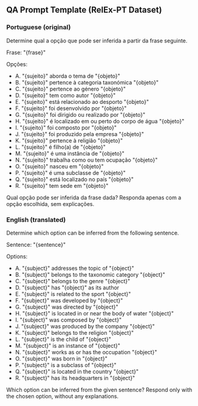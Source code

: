 ## QA Prompt Template (RelEx-PT Dataset)

### Portuguese (original)

Determine qual a opção que pode ser inferida a partir da frase seguinte.

Frase:
"{frase}"

Opções:

- A. "{sujeito}" aborda o tema de "{objeto}"
- B. "{sujeito}" pertence à categoria taxonómica "{objeto}"
- C. "{sujeito}" pertence ao género "{objeto}"
- D. "{sujeito}" tem como autor "{objeto}"
- E. "{sujeito}" está relacionado ao desporto "{objeto}"
- F. "{sujeito}" foi desenvolvido por "{objeto}"
- G. "{sujeito}" foi dirigido ou realizado por "{objeto}"
- H. "{sujeito}" é localizado em ou perto do corpo de água "{objeto}"
- I. "{sujeito}" foi composto por "{objeto}"
- J. "{sujeito}" foi produzido pela empresa "{objeto}"
- K. "{sujeito}" pertence à religião "{objeto}"
- L. "{sujeito}" é filho(a) de "{objeto}"
- M. "{sujeito}" é uma instância de "{objeto}"
- N. "{sujeito}" trabalha como ou tem ocupação "{objeto}"
- O. "{sujeito}" nasceu em "{objeto}"
- P. "{sujeito}" é uma subclasse de "{objeto}"
- Q. "{sujeito}" está localizado no país "{objeto}"
- R. "{sujeito}" tem sede em "{objeto}"

Qual opção pode ser inferida da frase dada?
Responda apenas com a opção escolhida, sem explicações.

### English (translated)

Determine which option can be inferred from the following sentence.

Sentence:
"{sentence}"

Options:

- A. "{subject}" addresses the topic of "{object}"
- B. "{subject}" belongs to the taxonomic category "{object}"
- C. "{subject}" belongs to the genre "{object}"
- D. "{subject}" has "{object}" as its author
- E. "{subject}" is related to the sport "{object}"
- F. "{subject}" was developed by "{object}"
- G. "{subject}" was directed by "{object}"
- H. "{subject}" is located in or near the body of water "{object}"
- I. "{subject}" was composed by "{object}"
- J. "{subject}" was produced by the company "{object}"
- K. "{subject}" belongs to the religion "{object}"
- L. "{subject}" is the child of "{object}"
- M. "{subject}" is an instance of "{object}"
- N. "{subject}" works as or has the occupation "{object}"
- O. "{subject}" was born in "{object}"
- P. "{subject}" is a subclass of "{object}"
- Q. "{subject}" is located in the country "{object}"
- R. "{subject}" has its headquarters in "{object}"

Which option can be inferred from the given sentence?
Respond only with the chosen option, without any explanations.
